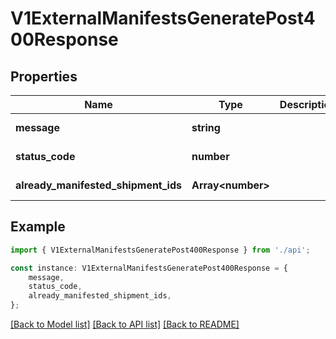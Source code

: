 # V1ExternalManifestsGeneratePost400Response


## Properties

Name | Type | Description | Notes
------------ | ------------- | ------------- | -------------
**message** | **string** |  | [default to undefined]
**status_code** | **number** |  | [default to undefined]
**already_manifested_shipment_ids** | **Array&lt;number&gt;** |  | [default to undefined]

## Example

```typescript
import { V1ExternalManifestsGeneratePost400Response } from './api';

const instance: V1ExternalManifestsGeneratePost400Response = {
    message,
    status_code,
    already_manifested_shipment_ids,
};
```

[[Back to Model list]](../README.md#documentation-for-models) [[Back to API list]](../README.md#documentation-for-api-endpoints) [[Back to README]](../README.md)
